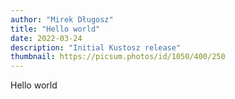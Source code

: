 ```yaml
---
author: "Mirek Długosz"
title: "Hello world"
date: 2022-03-24
description: "Initial Kustosz release"
thumbnail: https://picsum.photos/id/1050/400/250
---
```


Hello world
